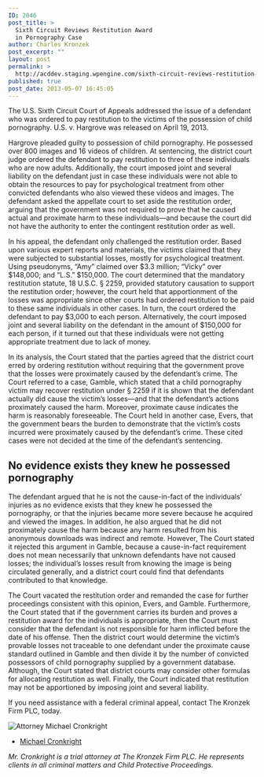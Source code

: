 ```yaml
---
ID: 2046
post_title: >
  Sixth Circuit Reviews Restitution Award
  in Pornography Case
author: Charles Kronzek
post_excerpt: ""
layout: post
permalink: >
  http://acddev.staging.wpengine.com/sixth-circuit-reviews-restitution-award-in-pornography-case.html
published: true
post_date: 2013-05-07 16:45:05
---
```

The U.S. Sixth Circuit Court of Appeals addressed the issue of a defendant who was ordered to pay restitution to the victims of the possession of child pornography. U.S. v. Hargrove was released on April 19, 2013. 
	
Hargrove pleaded guilty to possession of child pornography. He possessed over 800 images and 16 videos of children. At sentencing, the district court judge ordered the defendant to pay restitution to three of these individuals who are now adults. Additionally, the court imposed joint and several liability on the defendant just in case these individuals were not able to obtain the resources to pay for psychological treatment from other convicted defendants who also viewed these videos and images. The defendant asked the appellate court to set aside the restitution order, arguing that the government was not required to prove that he caused actual and proximate harm to these individuals—and because the court did not have the authority to enter the contingent restitution order as well.
	
In his appeal, the defendant only challenged the restitution order. Based upon various expert reports and materials, the victims claimed that they were subjected to substantial losses, mostly for psychological treatment. Using pseudonyms, “Amy” claimed over $3.3 million; “Vicky” over $148,000; and “L.S.” $150,000. The court determined that the mandatory restitution statute, 18 U.S.C. § 2259, provided statutory causation to support the restitution order; however, the court held that apportionment of the losses was appropriate since other courts had ordered restitution to be paid to these same individuals in other cases. In turn, the court ordered the defendant to pay $3,000 to each person. Alternatively, the court imposed joint and several liability on the defendant in the amount of $150,000 for each person, if it turned out that these individuals were not getting appropriate treatment due to lack of money. 
	
In its analysis, the Court stated that the parties agreed that the district court erred by ordering restitution without requiring that the government prove that the losses were proximately caused by the defendant’s crime. The Court referred to a case, Gamble, which stated that a child pornography victim may recover restitution under § 2259 if it is shown that the defendant actually did cause the victim’s losses—and that the defendant’s actions proximately caused the harm. Moreover, proximate cause indicates the harm is reasonably foreseeable. The Court held in another case, Evers, that the government bears the burden to demonstrate that the victim’s costs incurred were proximately caused by the defendant’s crime. These cited cases were not decided at the time of the defendant’s sentencing. 
	
<h2>No evidence exists they knew he possessed pornography</h2>

The defendant argued that he is not the cause-in-fact of the individuals’ injuries as no evidence exists that they knew he possessed the pornography, or that the injuries became more severe because he acquired and viewed the images. In addition, he also argued that he did not proximately cause the harm because any harm resulted from his anonymous downloads was indirect and remote. However, The Court stated it rejected this argument in Gamble, because a cause-in-fact requirement does not mean necessarily that unknown defendants have not caused losses; the individual’s losses result from knowing the image is being circulated generally, and a district court could find that defendants contributed to that knowledge. 
	
The Court vacated the restitution order and remanded the case for further proceedings consistent with this opinion, Evers, and Gamble. Furthermore, the Court stated that if the government carries its burden and proves a restitution award for the individuals is appropriate, then the Court must consider that the defendant is not responsible for harm inflicted before the date of his offense. Then the district court would determine the victim’s provable losses not traceable to one defendant under the proximate cause standard outlined in Gamble and then divide it by the number of convicted possessors of child pornography supplied by a government database. Although, the Court stated that district courts may consider other formulas for allocating restitution as well. Finally, the Court indicated that restitution may not be apportioned by imposing joint and several liability. 
	
If you need assistance with a federal criminal appeal, contact The Kronzek Firm PLC, today. 


<img src="http://acddev.staging.wpengine.com/images/Cronkright.png" alt="Attorney Michael Cronkright" />

- <a href="http://acddev.staging.wpengine.com/Trial-Attorneys.html#1">Michael Cronkright</a>

<em>Mr. Cronkright is a trial attorney at The Kronzek Firm PLC. He represents clients in all criminal matters and Child Protective Proceedings.</em>